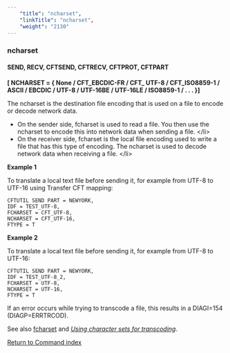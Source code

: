 ```yaml
---
    "title": "ncharset",
    "linkTitle": "ncharset",
    "weight": "2130"
---
```

<span id="ncharset"></span>

### ncharset

#### SEND, RECV, CFTSEND, CFTRECV, CFTPROT, CFTPART

******[ NCHARSET = { None / CFT_EBCDIC-FR / CFT_ UTF-8 / CFT_ISO8859-1 / ASCII / EBCDIC / UTF-8 / UTF-16BE / UTF-16LE / ISO8859-1 / . . . }]******

The ncharset is the destination file encoding that is used on a file
to encode or decode network data.

- On the sender side, fcharset is used to read a file. You then use the ncharset to encode this into network data when sending a file.
    &lt;/li&gt;
- On the receiver side, fcharset is the local file encoding used to write a file that has this type of encoding. The ncharset is used to decode network data when receiving a file.
    &lt;/li&gt;

**Example 1**

To translate a local text file before sending it, for example from UTF-8 to UTF-16 using Transfer CFT mapping:

```
CFTUTIL SEND PART = NEWYORK,
IDF = TEST_UTF-8,
FCHARSET = CFT_UTF-8,
NCHARSET = CFT_UTF-16,
FTYPE = T
```

**Example 2**

To translate a local text file before sending it, for example from UTF-8 to UTF-16:

```
CFTUTIL SEND PART = NEWYORK,
IDF = TEST_UTF-8_2,
FCHARSET = UTF-8,
NCHARSET = UTF-16,
FTYPE = T
```

If an error occurs while trying to transcode a file, this results in a DIAGI=154 (DIAGP=ERRTRCOD).

See also [fcharset](../fcharset) and *[Using character sets for transcoding](../../../../concepts/transfer_command_overview/using_transcoding/use_extended_character_sets)*.

[Return to Command index](../../)

